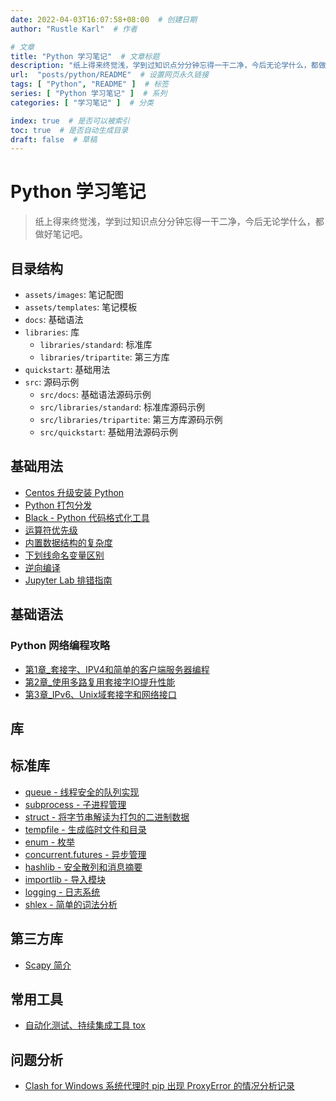 ```yaml
---
date: 2022-04-03T16:07:58+08:00  # 创建日期
author: "Rustle Karl"  # 作者

# 文章
title: "Python 学习笔记"  # 文章标题
description: "纸上得来终觉浅，学到过知识点分分钟忘得一干二净，今后无论学什么，都做好笔记吧。"
url:  "posts/python/README"  # 设置网页永久链接
tags: [ "Python", "README" ]  # 标签
series: [ "Python 学习笔记" ]  # 系列
categories: [ "学习笔记" ]  # 分类

index: true  # 是否可以被索引
toc: true  # 是否自动生成目录
draft: false  # 草稿
---
```


# Python 学习笔记

> 纸上得来终觉浅，学到过知识点分分钟忘得一干二净，今后无论学什么，都做好笔记吧。

## 目录结构

- `assets/images`: 笔记配图
- `assets/templates`: 笔记模板
- `docs`: 基础语法
- `libraries`: 库
  - `libraries/standard`: 标准库
  - `libraries/tripartite`: 第三方库
- `quickstart`: 基础用法
- `src`: 源码示例
  - `src/docs`: 基础语法源码示例
  - `src/libraries/standard`: 标准库源码示例
  - `src/libraries/tripartite`: 第三方库源码示例
  - `src/quickstart`: 基础用法源码示例

## 基础用法

- [Centos 升级安装 Python](quickstart/install/centos.md)
- [Python 打包分发](quickstart/dist.md)
- [Black - Python 代码格式化工具](docs/others/black.md)
- [运算符优先级](docs/others/priority.md)
- [内置数据结构的复杂度](docs/others/complexity.md)
- [下划线命名变量区别](docs/others/variable.md)
- [逆向编译](docs/others/decompile.md)
- [Jupyter Lab 排错指南](docs/others/jupyterlab.md)

## 基础语法

### Python 网络编程攻略

- [第1章_套接字、IPV4和简单的客户端服务器编程](docs/Python网络编程攻略/第1章_套接字、IPV4和简单的客户端服务器编程.md)
- [第2章_使用多路复用套接字IO提升性能](docs/Python网络编程攻略/第2章_使用多路复用套接字IO提升性能.md)
- [第3章_IPv6、Unix域套接字和网络接口](docs/Python网络编程攻略/第3章_IPv6、Unix域套接字和网络接口.md)

## 库

## 标准库

- [queue - 线程安全的队列实现](libraries/standard/queue.md)
- [subprocess - 子进程管理](libraries/standard/subprocess.md)
- [struct - 将字节串解读为打包的二进制数据](libraries/standard/struct.md)
- [tempfile - 生成临时文件和目录](libraries/standard/tempfile.md)
- [enum - 枚举](libraries/standard/enum.md)
- [concurrent.futures - 异步管理](libraries/standard/concurrent_futures.md)
- [hashlib - 安全散列和消息摘要](libraries/standard/hashlib.md)
- [importlib - 导入模块](libraries/standard/importlib.md)
- [logging - 日志系统](libraries/standard/logging.md)
- [shlex - 简单的词法分析](libraries/standard/shlex.md)

## 第三方库

- [Scapy 简介](libraries/tripartite/scapy/README.md) 

## 常用工具

- [自动化测试、持续集成工具 tox](tools/tox.md)

## 问题分析

- [Clash for Windows 系统代理时 pip 出现 ProxyError 的情况分析记录](issues/network/proxy/pip.md)
